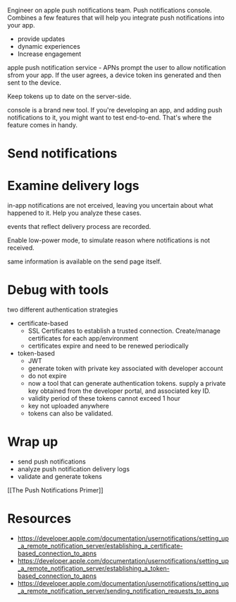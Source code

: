 Engineer on apple push notifications team.  Push notifications console.  Combines a few features that will help you integrate push notifications into your app.

* provide updates
* dynamic experiences
* Increase engagement

apple push notification service - APNs
prompt the user to allow notification sfrom your app.  If the user agrees, a device token ins generated and then sent to the device.

Keep tokens up to date on the server-side.  

console is a brand new tool.  If you're developing an app, and adding push notifications to it, you might want to test end-to-end.  That's where the feature comes in handy.


# Send notifications
# Examine delivery logs
in-app notifications are not erceived, leaving you uncertain about what happened to it.  Help you analyze these cases.

events that reflect delivery process are recorded.  

Enable low-power mode, to simulate reason where notifications is not received.

same information is available on the send page itself.
# Debug with tools

two different authentication strategies
* certificate-based
	* SSL Certificates to establish a trusted connection.  Create/manage certificates for each app/environment
	* certificates expire and need to be renewed periodically
* token-based
	* JWT
	* generate token with private key associated with developer account
	* do not expire
	* now a tool that can generate authentication tokens.  supply a private key obtained from the developer portal, and associated key ID.
	* validity period of these tokens cannot exceed 1 hour
	* key not uploaded anywhere
	* tokens can also be validated.

# Wrap up
* send push notifications
* analyze push notification delivery logs
* validate and generate tokens

[[The Push Notifications Primer]]



# Resources
* https://developer.apple.com/documentation/usernotifications/setting_up_a_remote_notification_server/establishing_a_certificate-based_connection_to_apns
* https://developer.apple.com/documentation/usernotifications/setting_up_a_remote_notification_server/establishing_a_token-based_connection_to_apns
* https://developer.apple.com/documentation/usernotifications/setting_up_a_remote_notification_server/sending_notification_requests_to_apns

